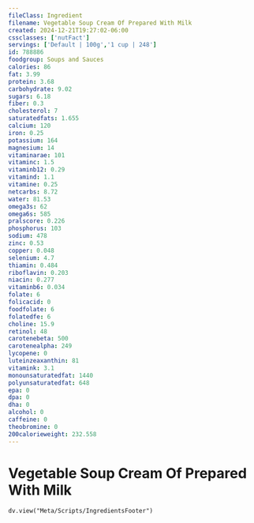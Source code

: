 ```yaml
---
fileClass: Ingredient
filename: Vegetable Soup Cream Of Prepared With Milk
created: 2024-12-21T19:27:02-06:00
cssclasses: ['nutFact']
servings: ['Default | 100g','1 cup | 248']
id: 788886
foodgroup: Soups and Sauces
calories: 86
fat: 3.99
protein: 3.68
carbohydrate: 9.02
sugars: 6.18
fiber: 0.3
cholesterol: 7
saturatedfats: 1.655
calcium: 120
iron: 0.25
potassium: 164
magnesium: 14
vitaminarae: 101
vitaminc: 1.5
vitaminb12: 0.29
vitamind: 1.1
vitamine: 0.25
netcarbs: 8.72
water: 81.53
omega3s: 62
omega6s: 585
pralscore: 0.226
phosphorus: 103
sodium: 478
zinc: 0.53
copper: 0.048
selenium: 4.7
thiamin: 0.484
riboflavin: 0.203
niacin: 0.277
vitaminb6: 0.034
folate: 6
folicacid: 0
foodfolate: 6
folatedfe: 6
choline: 15.9
retinol: 48
carotenebeta: 500
carotenealpha: 249
lycopene: 0
luteinzeaxanthin: 81
vitamink: 3.1
monounsaturatedfat: 1440
polyunsaturatedfat: 648
epa: 0
dpa: 0
dha: 0
alcohol: 0
caffeine: 0
theobromine: 0
200calorieweight: 232.558
---
```


# Vegetable Soup Cream Of Prepared With Milk

```dataviewjs
dv.view("Meta/Scripts/IngredientsFooter")
```